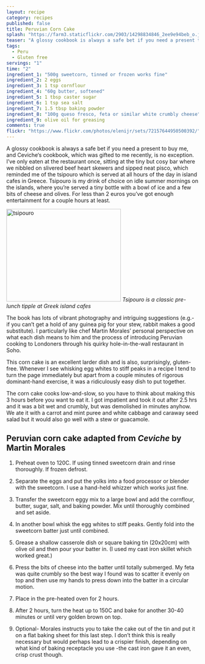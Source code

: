 ```yaml
---
layout: recipe
category: recipes
published: false
title: Peruvian Corn Cake
splash: "https://farm3.staticflickr.com/2903/14298834846_2ee9e94beb_o.jpg"
teaser: "A glossy cookbook is always a safe bet if you need a present to buy me, and Ceviche‘s cookbook, which was gifted to me recently, is no exception."
tags: 
  - Peru
  - Gluten free
servings: "1"
time: "2"
ingredient_1: "500g sweetcorn, tinned or frozen works fine"
ingredient_2: 2 eggs
ingredient_3: 1 tsp cornflour
ingredient_4: "60g butter, softened"
ingredient_5: 1 tbsp caster sugar
ingredient_6: 1 tsp sea salt
ingredient_7: 1.5 tbsp baking powder
ingredient_8: "100g queso fresco, feta or similar white crumbly cheese"
ingredient_9: olive oil for greasing
comments: true
flickr: "https://www.flickr.com/photos/elenijr/sets/72157644950500392/"
---
```


A glossy cookbook is always a safe bet if you need a present to buy me, and Ceviche‘s cookbook, which was gifted to me recently, is no exception. I’ve only eaten at the restaurant once, sitting at the tiny but cosy bar where we nibbled on slivered beef heart skewers and sipped neat pisco, which reminded me of the tsipouro which is served at all hours of the day in island cafes in Greece. Tsipouro is my drink of choice on idle summer mornings on the islands, where you’re served a tiny bottle with a bowl of ice and a few bits of cheese and olives. For less than 2 euros you’ve got enough entertainment for a couple hours at least.

<a href="https://www.flickr.com/photos/elenijr/14298834046" title="tsipouro by Eleni Harlan, on Flickr"><img src="https://farm6.staticflickr.com/5549/14298834046_a2189f4f16_o.jpg" width="300" height="243" alt="tsipouro"></a>
*Tsipouro is a classic pre-lunch tipple at Greek island cafes*

The book has lots of vibrant photography and intriguing suggestions (e.g.- if you can’t get a hold of any guinea pig for your stew, rabbit makes a good substitute). I particularly like chef Martin Morales’ personal perspective on what each dish means to him and the process of introducing Peruvian cooking to Londoners through his quirky hole-in-the-wall restaurant in Soho.

This corn cake is an excellent larder dish and is also, surprisingly, gluten-free. Whenever I see whisking egg whites to stiff peaks in a recipe I tend to turn the page immediately but apart from a couple minutes of rigorous dominant-hand exercise, it was a ridiculously easy dish to put together.

The corn cake cooks low-and-slow, so you have to think about making this 3 hours before you want to eat it. I got impatient and took it out after 2.5 hrs and it was a bit wet and crumbly, but was demolished in minutes anyhow. We ate it with a carrot and mint puree and white cabbage and caraway seed salad but it would also go well with a stew or guacamole.

## Peruvian corn cake adapted from _Ceviche_ by Martin Morales

1. Preheat oven to 120C. If using tinned sweetcorn drain and rinse thoroughly. If frozen defrost.

2. Separate the eggs and put the yolks into a food processor or blender with the sweetcorn. I use a hand-held whizzer which works just fine.

3. Transfer the sweetcorn eggy mix to a large bowl and add the cornflour, butter, sugar, salt, and baking powder. Mix until thoroughly combined and set aside.

4. In another bowl whisk the egg whites to stiff peaks. Gently fold into the sweetcorn batter just until combined.

5. Grease a shallow casserole dish or square baking tin (20x20cm) with olive oil and then pour your batter in. (I used my cast iron skillet which worked great.)

6. Press the bits of cheese into the batter until totally submerged. My feta was quite crumbly so the best way I found was to scatter it evenly on top and then use my hands to press down into the batter in a circular motion.

7. Place in the pre-heated oven for 2 hours.

8. After 2 hours, turn the heat up to 150C and bake for another 30-40 minutes or until very golden brown on top. 

9. Optional- Morales instructs you to take the cake out of the tin and put it on a flat baking sheet for this last step. I don’t think this is really necessary but would perhaps lead to a crispier finish, depending on what kind of baking receptacle you use -the cast iron gave it an even, crisp crust though.